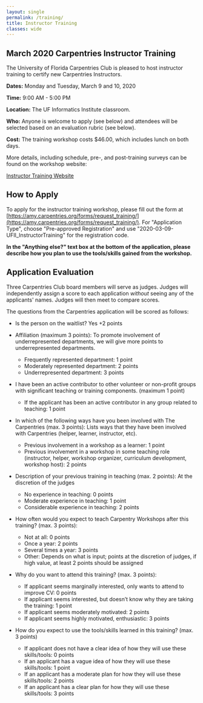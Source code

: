 ```yaml
---
layout: single
permalink: /training/
title: Instructor Training
classes: wide
---
```


## March 2020 Carpentries Instructor Training

The University of Florida Carpentries Club is pleased to host instructor training to certify new Carpentries Instructors.

**Dates:** Monday and Tuesday, March 9 and 10, 2020

**Time:** 9:00 AM - 5:00 PM

**Location:** The UF Informatics Institute classroom.

**Who:** Anyone is welcome to apply (see below) and attendees will be selected based on an evaluation rubric (see below).

**Cost:** The training workshop costs $46.00, which includes lunch on both days.

More details, including schedule, pre-, and post-training surveys can be found on the workshop website:

[Instructor Training Website](https://uf-carpentry.github.io/2020-03-09-UFII_InstructorTraining/ "Website")

## How to Apply

To apply for the instructor training workshop, please fill out the form at [https://amy.carpentries.org/forms/request_training/](https://amy.carpentries.org/forms/request_training/). For "Application Type", choose "Pre-approved Registration" and use "2020-03-09-UFII_InstructorTraining" for the registration code.

**In the "Anything else?" text box at the bottom of the application, please describe how you plan to use the tools/skills gained from the workshop.**

## Application Evaluation

Three Carpentries Club board members will serve as judges. Judges will independently assign a score to each application _without_ seeing any of the applicants' names. Judges will then meet to compare scores. 

The questions from the Carpentries application will be scored as follows: 

* Is the person on the waitlist? Yes +2 points

* Affiliation (maximum 3 points): To promote involvement of underrepresented departments, we will give more points to underrepresented departments. 
    * Frequently represented department: 1 point
    * Moderately represented department: 2 points
    * Underrepresented department: 3 points

* I have been an active contributor to other volunteer or non-profit groups with significant teaching or training components. (maximum 1 point)
    * If the applicant has been an active contributor in any group related to teaching: 1 point

* In which of the following ways have you been involved with The Carpentries (max. 3 points): Lists ways that they have been involved with Carpentries (helper, learner, instructor, etc). 
    * Previous involvement in a workshop as a learner: 1 point
    * Previous involvement in a workshop in some teaching role (instructor, helper, workshop organizer, curriculum development, workshop host): 2 points

* Description of your previous training in teaching (max. 2 points): At the discretion of the judges
    * No experience in teaching: 0 points
    * Moderate experience in teaching: 1 point
    * Considerable experience in teaching: 2 points

* How often would you expect to teach Carpentry Workshops after this training? (max. 3 points): 
    * Not at all: 0 points
    * Once a year: 2 points
    * Several times a year: 3 points
    * Other: Depends on what is input; points at the discretion of judges, if high value, at least 2 points should be assigned

* Why do you want to attend this training? (max. 3 points): 
    * If applicant seems marginally interested, only wants to attend to improve CV: 0 points
    *   If applicant seems interested, but doesn’t know why they are taking the training: 1 point
    * If applicant seems moderately motivated: 2 points
    * If applicant seems highly motivated, enthusiastic: 3 points

* How do you expect to use the tools/skills learned in this training? (max. 3 points)
    * If applicant does not have a clear idea of how they will use these skills/tools: 0 points
    * If an applicant has a vague idea of how they will use these skills/tools: 1 point
    * If an applicant has a moderate plan for how they will use these skills/tools: 2 points
    * If an applicant has a clear plan for how they will use these skills/tools: 3 points

